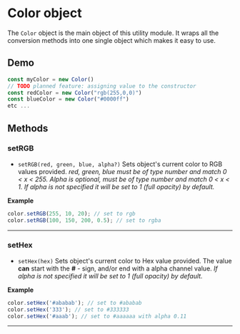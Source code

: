 # Color object

The `Color` object is the main object of this utility module. It wraps all the conversion methods into one single object which makes it easy to use.

## Demo

```js
const myColor = new Color()
// TODO planned feature: assigning value to the constructor
const redColor = new Color("rgb(255,0,0)")
const blueColor = new Color("#0000ff")
etc ...
```

## Methods

### setRGB

- `setRGB(red, green, blue, alpha?)`
  Sets object's current color to RGB values provided.
  _red, green, blue must be of type number and match 0 < x < 255.
  Alpha is optional, must be of type number and match 0 < x < 1. If alpha is not specified it will be set to 1 (full opacity) by default._

**Example**

```js
color.setRGB(255, 10, 20); // set to rgb
color.setRGB(100, 150, 200, 0.5); // set to rgba
```

---

### setHex

- `setHex(hex)`
  Sets object's current color to Hex value provided.
  The value **can** start with the **#** - sign, and/or end with a alpha channel value. _If alpha is not specified it will be set to 1 (full opacity) by default._

**Example**

```js
color.setHex('#ababab'); // set to #ababab
color.setHex('333'); // set to #333333
color.setHex('#aaab'); // set to #aaaaaa with alpha 0.11
```

---
